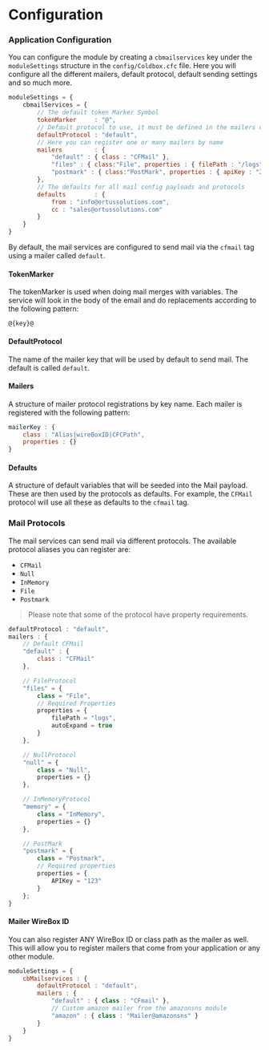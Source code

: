 # Configuration

### Application Configuration

You can configure the module by creating a `cbmailservices` key under the `moduleSettings` structure in the `config/Coldbox.cfc` file. Here you will configure all the different mailers, default protocol, default sending settings and so much more.

```javascript
moduleSettings = {
    cbmailServices = {
        // The default token Marker Symbol
        tokenMarker     : "@",
        // Default protocol to use, it must be defined in the mailers configuration
        defaultProtocol : "default",
        // Here you can register one or many mailers by name
        mailers         : { 
            "default" : { class : "CFMail" },
            "files" : { class:"File", properties : { filePath : "/logs" } },
            "postmark" : { class:"PostMark", properties : { apiKey : "234" } } 
        },
        // The defaults for all mail config payloads and protocols
        defaults        : {
            from : "info@ortussolutions.com",
            cc : "sales@ortussolutions.com"
        }
    }
}
```

By default, the mail services are configured to send mail via the `cfmail` tag using a mailer called `default`.

#### TokenMarker

The tokenMarker is used when doing mail merges with variables.  The service will look in the body of the email and do replacements according to the following pattern:

```
@{key}@
```

#### DefaultProtocol

The name of the mailer key that will be used by default to send mail.  The default is called `default`.

#### Mailers

A structure of mailer protocol registrations by key name.  Each mailer is registered with the following pattern:

```javascript
mailerKey : {
    class : "Alias|wireBoxID|CFCPath",
    properties : {}
}
```

#### Defaults

A structure of default variables that will be seeded into the Mail payload.  These are then used by the protocols as defaults.  For example, the `CFMail` protocol will use all these as defaults to the `cfmail` tag.

### Mail Protocols

The mail services can send mail via different protocols. The available protocol aliases you can register are:

* `CFMail`
* `Null`
* `InMemory`
* `File`
* `Postmark`

> Please note that some of the protocol have property requirements.

```javascript
defaultProtocol : "default",
mailers : {
	// Default CFMail
	"default" : {
		class : "CFMail"
	},

	// FileProtocol
	"files" = {
		class = "File",
		// Required Properties
		properties = {
			filePath = "logs",
			autoExpand = true
		}
	},

	// NullProtocol
	"null" = {
		class = "Null",
		properties = {}
	},

	// InMemoryProtocol
	"memory" = {
		class = "InMemory",
		properties = {}
	},

	// PostMark
	"postmark" = {
		class = "Postmark",
		// Required properties
		properties = {
			APIKey = "123"
		}
	};
}
```

#### Mailer WireBox ID

You can also register ANY WireBox ID or class path as the mailer as well. This will allow you to register mailers that come from your application or any other module.

```jsx
moduleSettings = {
	cbMailservices : {
		defaultProtocol : "default",
		mailers : {
			"default" : { class : "CFmail" },
			// Custom amazon mailer from the amazonsns module
			"amazon" : { class : "Mailer@amazonsns" }
		}
	}
}
```
